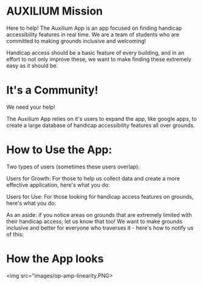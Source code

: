 # AUXILIUM Mission
Here to help! The Auxilium App is an app focused on finding handicap accessibility features in real time.
We are a team of students who are committed to making grounds inclusive and welcoming!

Handicap access should be a basic feature of every building, and in an effort to not only improve these, we want to make finding these extremely easy as it should be.
# It's a Community!
We need your help!

The Auxilium App relies on it's users to expand the app, like google apps, to create a large database of handicap accessibility features all over grounds.

# How to Use the App:
Two types of users (sometimes these users overlap):

Users for Growth: For those to help us collect data and create a more effective application, here's what you do:

Users for Use: For those looking for handicap access features on grounds, here's what you do:

As an aside: if you notice areas on grounds that are extremely limited with their handicap access, let us know that too! We want to make grounds inclusive and better for everyone who traverses it - here's how to notify us of this:



# How the App looks
<img src="images/op-amp-linearity.PNG>
